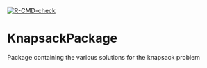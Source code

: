 <!-- badges: start -->
[![R-CMD-check](https://github.com/ash-rulz/KnapsackPackage/actions/workflows/R-CMD-check.yaml/badge.svg)](https://github.com/ash-rulz/KnapsackPackage/actions/workflows/R-CMD-check.yaml)
<!-- badges: end -->

# KnapsackPackage
Package containing the various solutions for the knapsack problem
